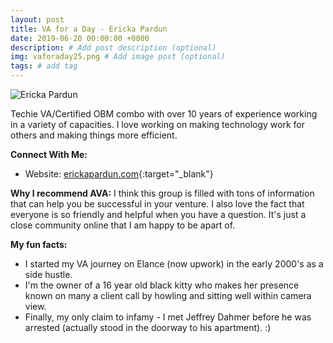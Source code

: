 ```yaml
---
layout: post
title: VA for a Day - Ericka Pardun
date: 2019-06-20 00:00:00 +0000
description: # Add post description (optional)
img: vaforaday25.png # Add image post (optional)
tags: # add tag
---
```


![Ericka Pardun]({{site.baseurl}}/assets/img/VAforaday-Ericka.png)

Techie VA/Certified OBM combo with over 10 years of experience working in a variety of capacities. I love working on making technology work for others and making things more efficient.

__Connect With Me:__
* Website: [erickapardun.com](https://erickapardun.com/){:target="_blank"}

__Why I recommend AVA:__
I think this group is filled with tons of information that can help you be successful in your venture. I also love the fact that everyone is so friendly and helpful when you have a question. It's just a close community online that I am happy to be apart of.

__My fun facts:__
* I started my VA journey on Elance (now upwork) in the early 2000's as a side hustle.
* I'm the owner of a 16 year old black kitty who makes her presence known on many a client call by howling and sitting well within camera view.
* Finally, my only claim to infamy - I met Jeffrey Dahmer before he was arrested (actually stood in the doorway to his apartment). :)
